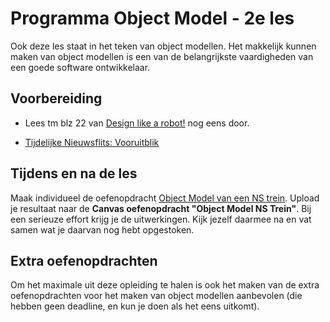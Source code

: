 # Programma Object Model - 2e les

Ook deze les staat in het teken van object modellen. Het makkelijk kunnen maken van object modellen is een van de belangrijkste vaardigheden van een goede software ontwikkelaar.

## Voorbereiding
- Lees tm blz 22 van [Design like a robot!](../../onderwijsmateriaal/readers/Design%20Like%20a%20Robot!.pdf) nog eens door.

- [Tijdelijke Nieuwsflits: Vooruitblik](../../onderwijsmateriaal/temp/vooruitblik-web-dev/vooruitblik-web-dev.md)

## Tijdens en na de les
Maak individueel de oefenopdracht [Object Model van een NS trein](../../onderwijsmateriaal/opdrachten/oefenopdrachten/object-model-ns-trein/object-model-ns-trein.md). Upload je resultaat naar de **Canvas oefenopdracht "Object Model NS Trein"**. Bij een serieuze effort krijg je de uitwerkingen. Kijk jezelf daarmee na en vat samen wat je daarvan nog hebt opgestoken.

## Extra oefenopdrachten
Om het maximale uit deze opleiding te halen is ook het maken van de extra oefenopdrachten voor het maken van object modellen aanbevolen (die hebben geen deadline, en kun je doen als het eens uitkomt).
